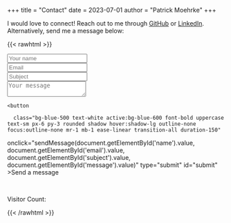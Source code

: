 +++
title = "Contact"
date = 2023-07-01
author = "Patrick Moehrke"
+++

I would love to connect! Reach out to me through [GitHub](https://github.com/patrickm663) or [LinkedIn](https://linkedin.com/in/patrick-moehrke-05b09ab3). Alternatively, send me a message below:


{{< rawhtml >}}
</br>
<script type="text/javascript" src="https://unpkg.com/tailwindcss-jit-cdn"></script>
<script src="/js/custom.js"></script>
  <body onload="getVisitorCount()">
  <div class="mb-3 pt-0">
    <input type="text" placeholder="Your name" name="name" id="name" class="px-3 py-3 placeholder-gray-400 text-gray-600 relative bg-white bg-white rounded text-sm border-0 shadow outline-none focus:outline-none focus:ring w-full" required />

  </div>

  <div class="mb-3 pt-0">
    <input
      type="email"
      id="email"
      placeholder="Email"
      name="email"
      class="px-3 py-3 placeholder-gray-400 text-gray-600 relative bg-white bg-white rounded text-sm border-0 shadow outline-none focus:outline-none focus:ring w-full"
      required
    />

  </div>
  <div class="mb-3 pt-0">
    <input
      placeholder="Subject"
      name="subject"
      id="subject"
      class="px-3 py-3 placeholder-gray-400 text-gray-600 relative bg-white bg-white rounded text-sm border-0 shadow outline-none focus:outline-none focus:ring w-full"
      required
    />
  </div>
  <div class="mb-3 pt-0">
    <textarea
      placeholder="Your message"
      name="message"
      id="message"
      class="px-3 py-3 placeholder-gray-400 text-gray-600 relative bg-white bg-white rounded text-sm border-0 shadow outline-none focus:outline-none focus:ring w-full"
      required
    ></textarea>
  </div>

  <div class="mb-3 pt-0">

    <button

      class="bg-blue-500 text-white active:bg-blue-600 font-bold uppercase text-sm px-6 py-3 rounded shadow hover:shadow-lg outline-none focus:outline-none mr-1 mb-1 ease-linear transition-all duration-150"

onclick="sendMessage(document.getElementById('name').value, document.getElementById('email').value, document.getElementById('subject').value, document.getElementById('message').value)"
      type="submit"
      id="submit"
    >Send a message</button>

  </div>
  <br/>
  <p id="visitors" class="text-center">Visitor Count: </p>
  </body>

{{< /rawhtml >}}
